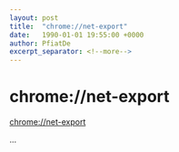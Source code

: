 ```yaml
---
layout: post
title:  "chrome://net-export"
date:   1990-01-01 19:55:00 +0000
author: PfiatDe
excerpt_separator: <!--more-->
---
```


# chrome://net-export
[chrome://net-export](chrome://net-export)

...
<!--more-->
